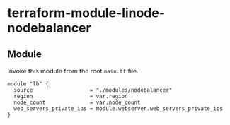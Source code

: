 # terraform-module-linode-nodebalancer

## Module

Invoke this module from the root `main.tf` file.

```hcl
module "lb" {
  source                  = "./modules/nodebalancer"
  region                  = var.region
  node_count              = var.node_count
  web_servers_private_ips = module.webserver.web_servers_private_ips
}
```
